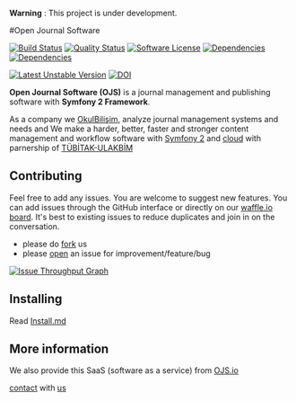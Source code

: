 **Warning** : This project is under development.

#Open Journal Software

[![Build Status](https://img.shields.io/travis/okulbilisim/ojs/master.svg?style=flat-square)](https://travis-ci.org/okulbilisim/ojs)
[![Quality Status](https://img.shields.io/scrutinizer/g/okulbilisim/ojs.svg?style=flat-square)](https://scrutinizer-ci.com/g/okulbilisim/ojs/)
[![Software License](http://img.shields.io/badge/License-MIT-brightgreen.svg?style=flat-square)](LICENSE)
[![Dependencies](https://img.shields.io/gemnasium/okulbilisim/ojs.svg?style=flat-square)](https://gemnasium.com/okulbilisim/ojs)
[![Dependencies](https://img.shields.io/github/issues/okulbilisim/ojs.svg?style=flat-square)](https://github.com/okulbilisim/ojs/issues)


[![Latest Unstable Version](https://poser.pugx.org/okulbilisim/ojs/v/unstable.png)](https://packagist.org/packages/okulbilisim/ojs)
[![DOI](https://zenodo.org/badge/doi/10.5281/zenodo.18394.svg)](http://dx.doi.org/10.5281/zenodo.18394)


**Open Journal Software (OJS)** is a journal management and publishing software with **Symfony 2 Framework**.

As a company we [OkulBilişim](http://www.okulbilisim.com), analyze journal management systems and needs and We make a harder, better, faster and stronger content management and workflow software with [Symfony 2](http://en.wikipedia.org/wiki/Symfony) and [cloud](http://en.wikipedia.org/wiki/Cloud_computing) with parnership of [TÜBİTAK-ULAKBİM](http://www.ulakbim.gov.tr)

## Contributing

Feel free to add any issues. You are welcome to suggest new features. You can add issues through the GitHub interface or directly on our [waffle.io board](http://waffle.io/okulbilisim/ojs). It's best to existing issues to reduce duplicates and join in on the conversation.

- please do [fork](https://github.com/okulbilisim/ojs/fork) us
- please [open](https://github.com/okulbilisim/ojs/issues/new) an issue for improvement/feature/bug  

[![Issue Throughput Graph](http://graphs.waffle.io/okulbilisim/ojs/throughput.svg)](https://waffle.io/okulbilisim/ojs/metrics)


## Installing

Read [Install.md](https://github.com/okulbilisim/ojs/tree/master/docs/INSTALL.md)

## More information

We also provide this SaaS (software as a service) from [OJS.io](http://ojs.io)

[contact](mailto:info@okulbilisim.com) with [us](http://okulbilisim.com)



